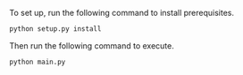 To set up, run the following command to install prerequisites.
```bash
python setup.py install
```
Then run the following command to execute.
```bash
python main.py
```
